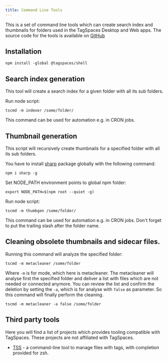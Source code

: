 ```yaml
---
title: Command Line Tools
---
```


This is a set of command line tools which can create search index and thumbnails for folders used in the TagSpaces Desktop and Web apps. The source code for the tools is available on [GitHub](https://github.com/tagspaces/tagspaces-common/tree/develop/packages/tagspaces-shell)

## Installation

    npm install -global @tagspaces/shell

## Search index generation

This tool will create a search index for a given folder with all its sub folders.

Run node script:

    tscmd -m indexer /some/folder/

This command can be used for automation e.g. in CRON jobs.

## Thumbnail generation

This script will recursively create thumbnails for a specified folder with all its sub folders.

You have to install [sharp](https://sharp.pixelplumbing.com/install) package globally with the following command:

    npm i sharp -g

Set NODE_PATH environment points to global npm folder:

    export NODE_PATH=$(npm root --quiet -g)

Run node script:

    tscmd -m thumbgen /some/folder/

This command can be used for automation e.g. in CRON jobs.
Don't forget to put the trailing slash after the folder name.

## Cleaning obsolete thumbnails and sidecar files.

Running this command will analyze the specified folder:

    tscmd -m metacleaner /some/folder

Where `-m` is for mode, which here is metacleaner. The metacleaner will analyse first the specified folder and deliver a list with files which are not needed or connected anymore. You can review the list and confirm the deletion by setting the `-a`, which is for analyse with `false` as parameter. So this command will finally perform the cleaning.

    tscmd -m metacleaner -a false /some/folder

## Third party tools

Here you will find a list of projects which provides tooling compatible with TagSpaces. These projects are not affiliated with TagSpaces.

- [TSS](https://github.com/nahoj/tss) - a command-line tool to manage files with tags, with completion provided for zsh.
